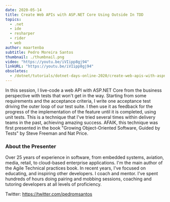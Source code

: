 ```yaml
---
date: 2020-05-14
title: Create Web APIs with ASP.NET Core Using Outside In TDD
topics:
  - .net
  - ide
  - resharper
  - rider
  - web
author: maartenba
subtitle: Pedro Moreira Santos
thumbnail: ./thumbnail.png
video: "https://youtu.be/iVIipp8gj94"
linkURL: "https://youtu.be/iVIipp8gj94"
obsoletes:
  - /dotnet/tutorials/dotnet-days-online-2020/create-web-apis-with-aspnet-core-using-outside-in-tdd/
---
```


In this session, I live-code a web API with ASP.NET Core from the business perspective with tests that won't get in the way. Starting from some requirements and the acceptance criteria, I write one acceptance test driving the outer loop of our test suite. I then use it as feedback for the progress of the implementation of the feature until it is completed, using unit tests. This is a technique that I've tried several times within delivery teams in the past, achieving amazing success. AFAIK, this technique was first presented in the book "Growing Object-Oriented Software, Guided by Tests" by Steve Freeman and Nat Price.

### About the Presenter

Over 25 years of experience in software, from embedded systems, aviation, media, retail, to cloud-based enterprise applications. I'm the main author of the Agile Technical practices book. In recent years, I've focused on educating, and inspiring other developers. I coach and mentor. I've spent hundreds of hours doing pairing and mobbing sessions, coaching and tutoring developers at all levels of proficiency.

Twitter: <https://twitter.com/pedromsantos>
